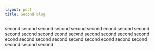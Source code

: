 ```yaml
---
layout: post
title: Second blog
---
```


second
second
second
second
second
second
econd
second
second
second
second
second
econd
second
second
second
second
second
econd
second
second
second
second
second
econd
second
second
second
second
second
